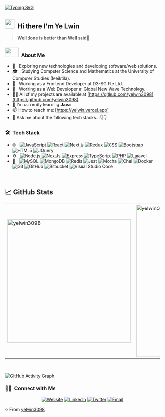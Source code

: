 [![Typing SVG](https://readme-typing-svg.herokuapp.com?color=F47174&size=29&multiline=true&width=700&lines=Welcome+To+Ye+Lwin's+GitHub+Profile)](https://git.io/typing-svg)

## <img src="https://github.com/TheDudeThatCode/TheDudeThatCode/blob/master/Assets/Mario_Hello_Big.gif" width="30px" height="30px">&nbsp; Hi there I'm Ye Lwin
> **Well done is better than Well said**💪

<h3><img src="https://user-images.githubusercontent.com/48678280/88862734-4903af80-d201-11ea-968b-9c939d88a37c.gif" width="44px" height="30px"> &nbsp;About Me</h3>

- 🤔 &nbsp; Exploring new technologies and developing software/web solutions.
- 🎓 &nbsp; Studying Computer Science and Mathematics at the University of Computer Studies (Meiktila).
- 💼 &nbsp; Working as a Frontend Developer at D3-SG Pte Ltd.
- 💼 &nbsp; Working as a Web Developer at Global New Wave Technology.
- 👨‍💻 All of my projects are available at [https://github.com/yelwin3098](https://github.com/yelwin3098)
- 🌱 I’m currently learning **Java**
- 📫 How to reach me: [https://yelwin.vercel.app]
- 💬 Ask me about the following tech stacks...👇👇

<h3> 🛠 &nbsp;Tech Stack</h3>

- 🌐 &nbsp;
  ![JavaScript](https://img.shields.io/badge/-JavaScript-333333?style=flat&logo=javascript)
  ![React](https://img.shields.io/badge/-React-333333?style=flat&logo=react)
  ![Next.js](https://img.shields.io/badge/-Next.js-333333?style=flat&logo=next.js)
  ![Redux](https://img.shields.io/badge/-Redux-333333?style=flat&logo=redux)
  ![CSS](https://img.shields.io/badge/-CSS-333333?style=flat&logo=CSS3&logoColor=1572B6)
  ![Bootstrap](https://img.shields.io/badge/-Bootstrap-333333?style=flat&logo=bootstrap&logoColor=563D7C)
  ![HTML5](https://img.shields.io/badge/-HTML5-333333?style=flat&logo=HTML5)
  ![JQuery](https://img.shields.io/badge/-Jquery-333333?style=flat&logo=jquery)
- ⚙️ &nbsp;
  ![Node.js](https://img.shields.io/badge/-Node.js-333333?style=flat&logo=node.js)
  ![NextJs](https://img.shields.io/badge/-NestJs-333333?style=flat&logo=nestjs)
  ![Express](https://img.shields.io/badge/-Express-333333?style=flat&logo=express)
  ![TypeScript](https://img.shields.io/badge/-TypeScript-333333?style=flat&logo=typescript)
  ![PHP](https://img.shields.io/badge/-PHP-333333?style=flat&logo=php)
  ![Laravel](https://img.shields.io/badge/-Laravel-333333?style=flat&logo=laravel)
- 🔧 &nbsp;
  ![MySQL](https://img.shields.io/badge/-MySQL-333333?style=flat&logo=mysql)
  ![MongoDB](https://img.shields.io/badge/-MongoDB-333333?style=flat&logo=mongodb)
  ![Redis](https://img.shields.io/badge/-Redis-333333?style=flat&logo=redis)
  ![Jest](https://img.shields.io/badge/-Jest-333333?style=flat&logo=jest)
  ![Mocha](https://img.shields.io/badge/-Mocha-333333?style=flat&logo=mocha)
  ![Chai](https://img.shields.io/badge/-Chai-333333?style=flat&logo=chai)
  ![Docker](https://img.shields.io/badge/-Docker-333333?style=flat&logo=docker)
  ![Git](https://img.shields.io/badge/-Git-333333?style=flat&logo=git)
  ![GitHub](https://img.shields.io/badge/-GitHub-333333?style=flat&logo=github)
  ![Bitbucket](https://img.shields.io/badge/-Bitbucket-333333?style=flat&logo=bitbucket)
  ![Visual Studio Code](https://img.shields.io/badge/-Visual%20Studio%20Code-333333?style=flat&logo=visual-studio-code&logoColor=007ACC)
<br/>

## &#x1f4c8; GitHub Stats

<center>
  <table>
    <tr>
        <td><img  width="400px" align="left" src="https://github-readme-stats.vercel.app/api/top-langs?username=yelwin3098&show_icons=true&locale=en&layout=compact&theme=radical" alt="yelwin3098" />
        <td><img width="495px" align="left" src="https://github-readme-streak-stats.herokuapp.com/?user=yelwin3098&theme=radical" alt="yelwin3098" /></td>
    </tr>   
  </table>
</center>

<br/>

![GitHub Activity Graph](https://activity-graph.herokuapp.com/graph?username=yelwin3098&bg_color=000000&color=4fff67&line=4fff67&point=ffffff&area=true&hide_border=true)  

<h3> 🤝🏻 &nbsp;Connect with Me </h3>

<p align="center">
<a href="https://yelwin.vercel.app/"><img alt="Website" src="https://img.shields.io/badge/Website-Ye'%20Lwin-blue?style=flat-square&logo=google-chrome"></a>
<a href="https://www.linkedin.com/in/ye-lwin-dev/"><img alt="LinkedIn" src="https://img.shields.io/badge/LinkedIn-Ye'%20Lwin-blue?style=flat-square&logo=linkedin"></a>
<a href="https://twitter.com/yelwin030"><img alt="Twitter" src="https://img.shields.io/badge/Twitter-Ye%20Lwin-blue?style=flat-square&logo=twitter"></a>
<a href="mailto:yelwin.dev@gamil.com"><img alt="Email" src="https://img.shields.io/badge/Email-yelwin030@gamil.com-blue?style=flat-square&logo=gmail"></a>
</p>

⭐️ From [yelwin3098](https://github.com/yelwin3098)
